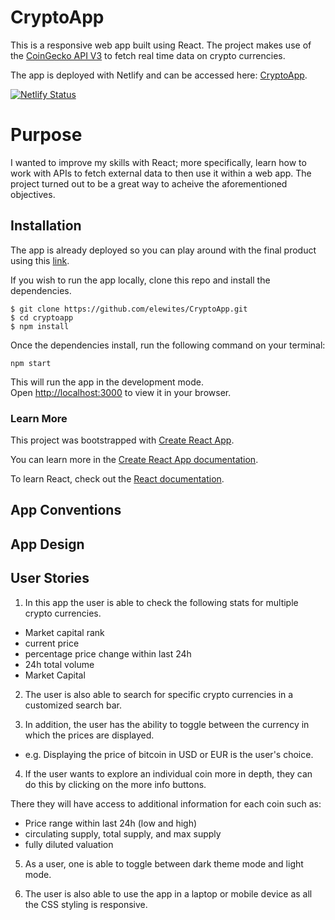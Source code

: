 # CryptoApp

This is a responsive web app built using React. The project makes use of the [CoinGecko API V3](https://www.coingecko.com/api/documentations/v3#/) to fetch real time data on crypto currencies. 

The app is deployed with Netlify and can be accessed here: [CryptoApp](https://crypt0-app.netlify.app/).


[![Netlify Status](https://api.netlify.com/api/v1/badges/9b56ce4a-00e8-407c-b862-181d3dc7ee53/deploy-status)](https://app.netlify.com/sites/crypt0-app/deploys)


# Purpose

I wanted to improve my skills with React; more specifically, learn how to work with APIs to fetch external data to then use it within a web app. The project turned out to be a great way to acheive the aforementioned objectives. 


## Installation

The app is already deployed so you can play around with the final product using this [link](https://crypt0-app.netlify.app/).

If you wish to run the app locally, clone this repo and install the dependencies. 

```
$ git clone https://github.com/elewites/CryptoApp.git
$ cd cryptoapp
$ npm install 
```

Once the dependencies install, run the following command on your terminal:

`npm start`

This will run the app in the development mode.\
Open [http://localhost:3000](http://localhost:3000) to view it in your browser.

### Learn More 

This project was bootstrapped with [Create React App](https://github.com/facebook/create-react-app).

You can learn more in the [Create React App documentation](https://facebook.github.io/create-react-app/docs/getting-started).

To learn React, check out the [React documentation](https://reactjs.org/).

## App Conventions

## App Design

## User Stories

1. In this app the user is able to check the following stats for multiple crypto currencies.

- Market capital rank
- current price
- percentage price change within last 24h
- 24h total volume
- Market Capital

2. The user is also able to search for specific crypto currencies in a customized search bar.

3. In addition, the user has the ability to toggle between the currency in which the prices are displayed.

- e.g. Displaying the price of bitcoin in USD or EUR is the user's choice.

4. If the user wants to explore an individual coin more in depth, they can do this by clicking on the more info buttons.

There they will have access to additional information for each coin such as:

- Price range within last 24h (low and high)
- circulating supply, total supply, and max supply
- fully diluted valuation

5. As a user, one is able to toggle between dark theme mode and light mode.

6. The user is also able to use the app in a laptop or mobile device as all the CSS styling is responsive.
